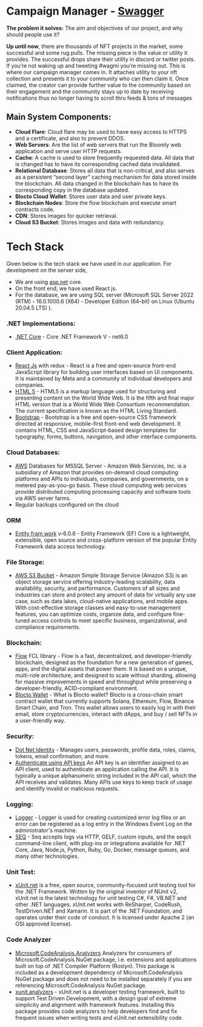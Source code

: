 # Campaign Manager - [Swagger](https://campaignmanager-api.bloomly.xyz/swagger/index.html)

**The problem it solves:** The aim and objectives of our project, and why should people use it?

**Up until now**, there are thousands of NFT projects in the market, some successful and some rug pulls. The missing piece is the value or utility it provides. The successful drops share their utility in discord or twitter posts. If you’re not waking up and tweeting #wagmi you’re missing out. This is where our campaign manager comes in. It attaches utility to your nft collection and presents it to your community who can then claim it. Once claimed, the creator can provide further value to the community based on their engagement and the community stays up to date by receiving notifications thus no longer having to scroll thru feeds & tons of messages



## Main System Components:
* **Cloud Flare**: Cloud flare may be used to have easy access to HTTPS and a certificate, and also to prevent DDOS.
* **Web Servers**: Are the list of web servers that run the Bloomly web application and serve user HTTP requests.
* **Cache**: A cache is used to store frequently requested data. All data that is changed has to have its corresponding cached data invalidated.
* **Relational Database**: Stores all data that is non-critical, and also serves as a persistent “second layer” caching mechanism for data stored inside the blockchain.  All data changed in the blockchain has to have its corresponding copy in the database updated.
* **Blocto Cloud Wallet**: Stores user data and user private keys.
* **Blockchain Nodes**: Store the flow blockchain and execute smart contracts code.
* **CDN**: Stores images for quicker retrieval. 
* **Cloud S3 Bucket**: Stores images and data with redundancy. 

# Tech Stack
Given below is the tech stack we have used in our application. For development on the server side, 
  * We are using [asp.net](http://asp.net) core.
  * On the front end, we have used React js. 
  * For the database, we are using SQL server (Microsoft SQL Server 2022 (RTM) - 16.0.1000.6 (X64)  - Developer Edition (64-bit) on Linux (Ubuntu 20.04.5 LTS) <X64>). 
 
### .NET Implementations:
* [.NET Core](https://github.com/dotnet/core) - Core .NET Framework V - net6.0

### Client Application:
- [React Js](https://reactjs.org/) with redux - React is a free and open-source front-end JavaScript library for building user interfaces based on UI components. It is maintained by Meta and a community of individual developers and companies. 
- [HTML 5](https://www.geeksforgeeks.org/html5-introduction/) - HTML5 is a markup language used for structuring and presenting content on the World Wide Web. It is the fifth and final major HTML version that is a World Wide Web Consortium recommendation. The current specification is known as the HTML Living Standard.  
- [Bootstrap](https://getbootstrap.com/) - Bootstrap is a free and open-source CSS framework directed at responsive, mobile-first front-end web development. It contains HTML, CSS and JavaScript-based design templates for typography, forms, buttons, navigation, and other interface components.

### Cloud Databases:
- [AWS](https://aws.amazon.com/products/?nc2=h_ql_prod&aws-products-all.sort-by=item.additionalFields.productNameLowercase&aws-products-all.sort-order=asc&awsf.re%3AInvent=*all&awsf.Free%20Tier%20Type=*all&awsf.tech-category=*all) Databases for MSSQL Server - Amazon Web Services, Inc. is a subsidiary of Amazon that provides on-demand cloud computing platforms and APIs to individuals, companies, and governments, on a metered pay-as-you-go basis. These cloud computing web services provide distributed computing processing capacity and software tools via AWS server farms.
- Regular backups configured on the cloud

### ORM
* [Entity fram work](https://learn.microsoft.com/en-us/ef/core/) v-6.0.6 - Entity Framework (EF) Core is a lightweight, extensible, open source and cross-platform version of the popular Entity Framework data access technology. 
 
### File Storage: 
- [AWS S3 Bucket](https://aws.amazon.com/s3/) - Amazon Simple Storage Service (Amazon S3) is an object storage service offering industry-leading scalability, data availability, security, and performance. Customers of all sizes and industries can store and protect any amount of data for virtually any use case, such as data lakes, cloud-native applications, and mobile apps. With cost-effective storage classes and easy-to-use management features, you can optimize costs, organize data, and configure fine-tuned access controls to meet specific business, organizational, and compliance requirements.

### Blockchain:
- [Flow](https://flow.com/primer) FCL library - ‍Flow is a fast, decentralized, and developer-friendly blockchain, designed as the foundation for a new generation of games, apps, and the digital assets that power them. It is based on a unique, multi-role architecture, and designed to scale without sharding, allowing for massive improvements in speed and throughput while preserving a developer-friendly, ACID-compliant environment. 
- [Blocto Wallet](https://docs.blocto.app/?_gl=1*re7w1*_ga*OTg1ODMyODU5LjE2NzQ1Njk4MzM.*_ga_7DN84WVTSV*MTY3NDU2OTgzMi4xLjEuMTY3NDU2OTg1Mi40MC4wLjA.) - What is Blocto wallet?
Blocto is a cross-chain smart contract wallet that currently supports Solana, Ethereum, Flow, Binance Smart Chain, and Tron. This wallet allows users to easily log in with their email, store cryptocurrencies, interact with dApps, and buy / sell NFTs in a user-friendly way.


### Security:
* [Dot Net Identity](https://learn.microsoft.com/en-us/aspnet/core/security/authentication/identity?view=aspnetcore-6.0&tabs=visual-studio) - Manages users, passwords, profile data, roles, claims, tokens, email confirmation, and more. 
* [Authenticate using API keys](https://blog.hubspot.com/website/api-keys) An API key is an identifier assigned to an API client, used to authenticate an application calling the API. It is typically a unique alphanumeric string included in the API call, which the API receives and validates. Many APIs use keys to keep track of usage and identify invalid or malicious requests.

### Logging: 
* [Logger](https://learn.microsoft.com/en-us/dotnet/core/extensions/logging?tabs=command-line) - Logger is used for creating customized error log files or an error can be registered as a log entry in the Windows Event Log on the administrator's machine.  
* [SEQ](https://datalust.co/seq) - Seq accepts logs via HTTP, GELF, custom inputs, and the seqcli command-line client, with plug-ins or integrations available for .NET Core, Java, Node.js, Python, Ruby, Go, Docker, message queues, and many other technologies.

### Unit Test:
* [xUnit.net](https://www.nuget.org/packages/xunit.analyzers) is a free, open source, community-focused unit testing tool for the .NET Framework. Written by the original inventor of NUnit v2, xUnit.net is the latest technology for unit testing C#, F#, VB.NET and other .NET languages. xUnit.net works with ReSharper, CodeRush, TestDriven.NET and Xamarin. It is part of the .NET Foundation, and operates under their code of conduct. It is licensed under Apache 2 (an OSI approved license).

### Code Analyzer
* [Microsoft.CodeAnalysis.Analyzers](https://www.nuget.org/packages/Microsoft.CodeAnalysis.Analyzers/) Analyzers for consumers of Microsoft.CodeAnalysis NuGet package, i.e. extensions and applications built on top of .NET Compiler Platform (Roslyn). This package is included as a development dependency of Microsoft.CodeAnalysis NuGet package and does not need to be installed separately if you are referencing Microsoft.CodeAnalysis NuGet package.
* [xunit.analyzers](https://www.nuget.org/packages/xunit.analyzers) - xUnit.net is a developer testing framework, built to support Test Driven Development, with a design goal of extreme simplicity and alignment with framework features. Installing this package provides code analyzers to help developers find and fix frequent issues when writing tests and xUnit.net extensibility code.

 
